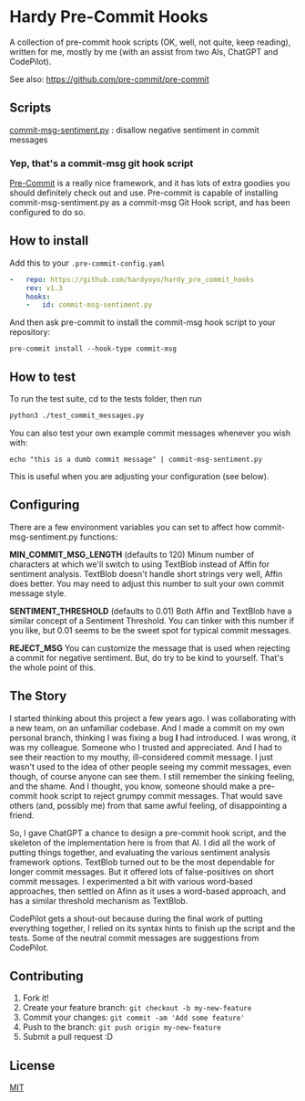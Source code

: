 # Hardy Pre-Commit Hooks

A collection of pre-commit hook scripts (OK, well, not quite, keep reading), 
written for me, mostly by me (with an assist from two AIs, ChatGPT and CodePilot).

See also: https://github.com/pre-commit/pre-commit

## Scripts

[commit-msg-sentiment.py](pre_commit_hooks/commit-msg-sentiment.py)
: disallow negative sentiment in commit messages

### Yep, that's a commit-msg git hook script

[Pre-Commit](https://github.com/pre-commit/pre-commit) is a really nice
framework, and it has lots of extra goodies you should definitely check out and
use. Pre-commit is capable of installing commit-msg-sentiment.py as a commit-msg Git
Hook script, and has been configured to do so.

## How to install

Add this to your `.pre-commit-config.yaml`

```yaml
-   repo: https://github.com/hardyoyo/hardy_pre_commit_hooks
    rev: v1.3
    hooks:
    -   id: commit-msg-sentiment.py
```

And then ask pre-commit to install the commit-msg hook script to your repository:

```
pre-commit install --hook-type commit-msg
```

## How to test

To run the test suite, cd to the tests folder, then run
```bash
python3 ./test_commit_messages.py
```

You can also test your own example commit messages whenever you wish with:

```
echo "this is a dumb commit message" | commit-msg-sentiment.py
```

This is useful when you are adjusting your configuration (see below).

## Configuring

There are a few environment variables you can set to affect how
commit-msg-sentiment.py functions:

**MIN_COMMIT_MSG_LENGTH** (defaults to 120)
Minum number of characters at which we'll switch to using TextBlob instead of
Affin for sentiment analysis. TextBlob doesn't handle short strings very well,
Affin does better. You may need to adjust this number to suit your own commit
message style.

**SENTIMENT_THRESHOLD** (defaults to 0.01)
Both Affin and TextBlob have a similar concept of a Sentiment Threshold. You can
tinker with this number if you like, but 0.01 seems to be the sweet spot for
typical commit messages.

**REJECT_MSG**
You can customize the message that is used when rejecting a commit for negative
sentiment. But, do try to be kind to yourself. That's the whole point of this.
## The Story

I started thinking about this project a few years ago. I was collaborating with
a new team, on an unfamiliar codebase. And I made a commit on my own personal
branch, thinking I was fixing a bug **I** had introduced. I was wrong, it was my
colleague. Someone who I trusted and appreciated. And I had to see their reaction
to my mouthy, ill-considered commit message. I just wasn't used to the idea of
other people seeing my commit messages, even though, of course anyone can see
them. I still remember the sinking feeling, and the shame. And I thought, you
know, someone should make a pre-commit hook script to reject grumpy commit
messages. That would save others (and, possibly me) from that same awful
feeling, of disappointing a friend.

So, I gave ChatGPT a chance to design a pre-commit hook script, and the skeleton
of the implementation here is from that AI. I did all the work of putting things
together, and evaluating the various sentiment analysis framework options.
TextBlob turned out to be the most dependable for longer commit messages. But it
offered lots of false-positives on short commit messages. I experimented a bit
with various word-based approaches, then settled on Afinn as it uses a
word-based approach, and has a similar threshold mechanism as TextBlob.

CodePilot gets a shout-out because during the final work of putting everything
together, I relied on its syntax hints to finish up the script and the tests.
Some of the neutral commit messages are suggestions from CodePilot.

## Contributing

1. Fork it!
2. Create your feature branch: `git checkout -b my-new-feature`
3. Commit your changes: `git commit -am 'Add some feature'`
4. Push to the branch: `git push origin my-new-feature`
5. Submit a pull request :D

## License
[MIT](./LICENSE)
